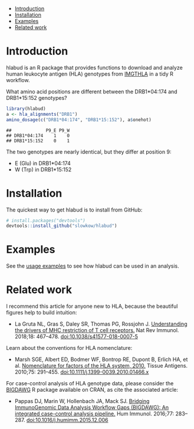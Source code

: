 -   [Introduction](#introduction)
-   [Installation](#installation)
-   [Examples](#examples)
-   [Related work](#related-work)

Introduction
============

hlabud is an R package that provides functions to download and analyze
human leukocyte antigen (HLA) genotypes from
[IMGTHLA](https://github.com/ANHIG/IMGTHLA) in a tidy R workflow.

What amino acid positions are different between the DRB1\*04:174 and
DRB1\*15:152 genotypes?

``` r
library(hlabud)
a <- hla_alignments("DRB1")
amino_dosage(c("DRB1*04:174", "DRB1*15:152"), a$onehot)
```

    ##             P9_E P9_W
    ## DRB1*04:174    1    0
    ## DRB1*15:152    0    1

The two genotypes are nearly identical, but they differ at position 9:

-   E (Glu) in DRB1\*04:174
-   W (Trp) in DRB1\*15:152

Installation
============

The quickest way to get hlabud is to install from GitHub:

``` r
# install.packages("devtools")
devtools::install_github("slowkow/hlabud")
```

Examples
========

See the [usage examples](vignettes/examples.Rmd) to see how hlabud can
be used in an analysis.

Related work
============

I recommend this article for anyone new to HLA, because the beautiful
figures help to build intuition:

-   La Gruta NL, Gras S, Daley SR, Thomas PG, Rossjohn J. [Understanding
    the drivers of MHC restriction of T cell
    receptors.](https://www.ncbi.nlm.nih.gov/pubmed/29636542) Nat Rev
    Immunol. 2018;18: 467–478.
    <a href="doi:10.1038/s41577-018-0007-5" class="uri">doi:10.1038/s41577-018-0007-5</a>

Learn about the conventions for HLA nomenclature:

-   Marsh SGE, Albert ED, Bodmer WF, Bontrop RE, Dupont B, Erlich HA, et
    al. [Nomenclature for factors of the HLA
    system, 2010.](https://www.ncbi.nlm.nih.gov/pubmed/20356336) Tissue
    Antigens. 2010;75: 291–455.
    <a href="doi:10.1111/j.1399-0039.2010.01466.x" class="uri">doi:10.1111/j.1399-0039.2010.01466.x</a>

For case-control analysis of HLA genotype data, please consider the
[BIGDAWG](https://CRAN.R-project.org/package=BIGDAWG) R package
available on CRAN, as cite the associated article:

-   Pappas DJ, Marin W, Hollenbach JA, Mack SJ. [Bridging ImmunoGenomic
    Data Analysis Workflow Gaps (BIGDAWG): An integrated case-control
    analysis pipeline.](https://pubmed.ncbi.nlm.nih.gov/26708359) Hum
    Immunol. 2016;77: 283–287.
    <a href="doi:10.1016/j.humimm.2015.12.006" class="uri">doi:10.1016/j.humimm.2015.12.006</a>
